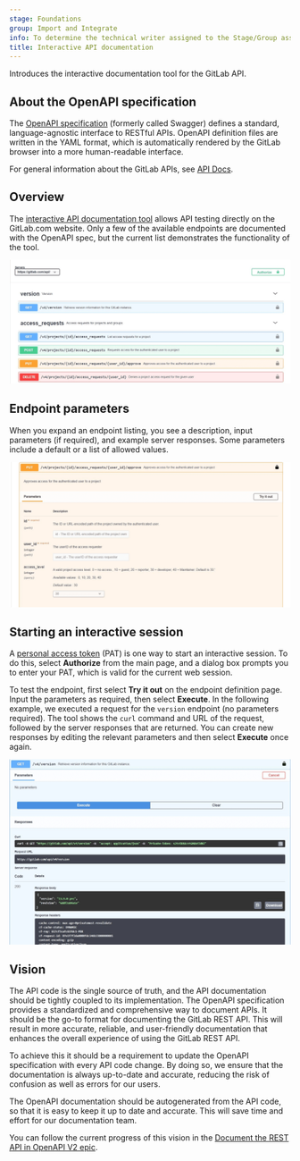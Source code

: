 ```yaml
---
stage: Foundations
group: Import and Integrate
info: To determine the technical writer assigned to the Stage/Group associated with this page, see https://handbook.gitlab.com/handbook/product/ux/technical-writing/#assignments
title: Interactive API documentation
---
```


Introduces the interactive documentation tool for the GitLab API.

## About the OpenAPI specification

The [OpenAPI specification](https://swagger.io/specification/) (formerly called Swagger) defines a
standard, language-agnostic interface to RESTful APIs. OpenAPI definition files are written in the
YAML format, which is automatically rendered by the GitLab browser into a more human-readable interface.

For general information about the GitLab APIs, see [API Docs](../_index.md).

## Overview

<!--
The following link is absolute rather than relative because it needs to be viewed through the GitLab
Open API file viewer: https://docs.gitlab.com/ee/user/project/repository/#openapi-viewer.
-->
The [interactive API documentation tool](https://gitlab.com/gitlab-org/gitlab/-/blob/master/doc/api/openapi/openapi.yaml)
allows API testing directly on the GitLab.com website. Only a few of the available endpoints are
documented with the OpenAPI spec, but the current list demonstrates the functionality of the tool.

![A list of some available GitLab API endpoints.](img/apiviewer01-fs8_v13_9.png)

## Endpoint parameters

When you expand an endpoint listing, you see a description, input parameters (if required),
and example server responses. Some parameters include a default or a list of allowed values.

![An expanded view that displays the endpoint information and the try it out option.](img/apiviewer04-fs8_v13_9.png)

## Starting an interactive session

A [personal access token](../../user/profile/personal_access_tokens.md) (PAT) is one way to
start an interactive session. To do this, select **Authorize** from the main page, and a
dialog box prompts you to enter your PAT, which is valid for the current web session.

To test the endpoint, first select **Try it out** on the endpoint definition page. Input the parameters
as required, then select **Execute**. In the following example, we executed a request for the `version`
endpoint (no parameters required). The tool shows the `curl` command and URL of the request, followed
by the server responses that are returned. You can create new responses by editing the relevant parameters
and then select **Execute** once again.

![The endpoint test view that includes the request and response.](img/apiviewer03-fs8_v13_9.png)

## Vision

The API code is the single source of truth, and the API documentation should be tightly coupled to its implementation. The OpenAPI specification provides a standardized and comprehensive way to document APIs. It should be the go-to format for documenting the GitLab REST API. This will result in more accurate, reliable, and user-friendly documentation that enhances the overall experience of using the GitLab REST API.

To achieve this it should be a requirement to update the OpenAPI specification with every API code change. By doing so, we ensure that the documentation is always up-to-date and accurate, reducing the risk of confusion as well as errors for our users.

The OpenAPI documentation should be autogenerated from the API code, so that it is easy to keep it up to date and accurate. This will save time and effort for our documentation team.

You can follow the current progress of this vision in the [Document the REST API in OpenAPI V2 epic](https://gitlab.com/groups/gitlab-org/-/epics/8926).
